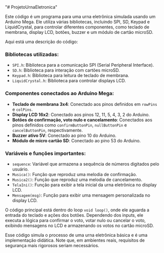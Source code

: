 "# ProjetoUrnaEletronica"

Este código é um programa para uma urna eletrônica simulada usando um Arduino Mega. Ele utiliza várias bibliotecas, incluindo SPI, SD, Keypad e LiquidCrystal, para controlar diferentes componentes, como teclado de membrana, display LCD, botões, buzzer e um módulo de cartão microSD.

Aqui está uma descrição do código:

### Bibliotecas utilizadas:
- `SPI.h`: Biblioteca para a comunicação SPI (Serial Peripheral Interface).
- `SD.h`: Biblioteca para interação com cartões microSD.
- `Keypad.h`: Biblioteca para leitura de teclado de membrana.
- `LiquidCrystal.h`: Biblioteca para controlar displays LCD.

### Componentes conectados ao Arduino Mega:
- **Teclado de membrana 3x4**: Conectado aos pinos definidos em `rowPins` e `colPins`.
- **Display LCD 16x2**: Conectado aos pinos 12, 11, 5, 4, 3, 2 do Arduino.
- **Botões de confirmação, voto nulo e cancelamento**: Conectados aos pinos definidos como `confirmButtonPin`, `nullButtonPin` e `cancelButtonPin`, respectivamente.
- **Buzzer ativo 5V**: Conectado ao pino 10 do Arduino.
- **Módulo de micro cartão SD**: Conectado ao pino 53 do Arduino.

### Variáveis e funções importantes:
- `sequence`: Variável que armazena a sequência de números digitados pelo usuário.
- `Musica()`: Função que reproduz uma melodia de confirmação.
- `Musica2()`: Função que reproduz uma melodia de cancelamento.
- `TelaIni()`: Função para exibir a tela inicial da urna eletrônica no display LCD.
- `Mensagem(msg)`: Função para exibir uma mensagem personalizada no display LCD.

O código principal está dentro do loop `void loop()`, onde ele aguarda a entrada do teclado e ações dos botões. Dependendo dos inputs, ele executa a lógica para confirmar o voto, votar nulo ou cancelar o voto, exibindo mensagens no LCD e armazenando os votos no cartão microSD.

Esse código simula o processo de uma urna eletrônica básica e é uma implementação didática. Note que, em ambientes reais, requisitos de segurança mais rigorosos seriam necessários.

